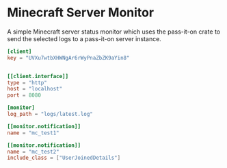# Minecraft Server Monitor
A simple Minecraft server status monitor which uses the pass-it-on crate to send the selected
logs to a pass-it-on server instance.

```toml
[client]
key = "UVXu7wtbXHWNgAr6rWyPnaZbZK9aYin8"


[[client.interface]]
type = "http"
host = "localhost"
port = 8080

[monitor]
log_path = "logs/latest.log"

[[monitor.notification]]
name = "mc_test1"

[[monitor.notification]]
name = "mc_test2"
include_class = ["UserJoinedDetails"]

```